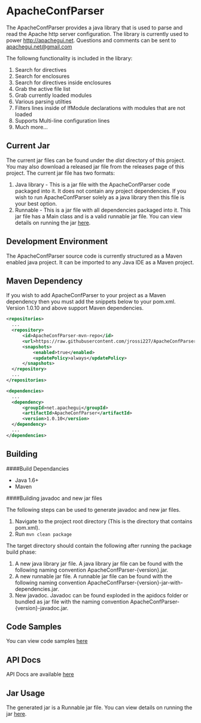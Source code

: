 ApacheConfParser
=====================
The ApacheConfParser provides a java library that is used to parse and read the Apache http server configuration. The library is currently used to power http://apachegui.net. Questions and comments can be sent to apachegui.net@gmail.com

The followng functionality is included in the library:

1. Search for directives
2. Search for enclosures
3. Search for directives inside enclosures
4. Grab the active file list 
5. Grab currently loaded modules
6. Various parsing utilties
7. Filters lines inside of IfModule declarations with modules that are not loaded
8. Supports Multi-line configuration lines
9. Much more...

Current Jar
---------------------
The current jar files can be found under the *dist* directory of this project. You may also download a released jar file from the releases page of this project. The current jar file has two formats:

1. Java library - This is a jar file with the ApacheConfParser code packaged into it. It does not contain any project dependencies. If you wish to run ApacheConfParser solely as a java library then this file is your best option.
2. Runnable - This is a jar file with all dependencies packaged into it. This jar file has a Main class and is a valid runnable jar file. You can view details on running the jar [here](https://github.com/jrossi227/ApacheConfParser/wiki/Runnable-Jar-Usage). 

Development Environment
----------------------
The ApacheConfParser source code is currently structured as a Maven enabled java project. It can be imported to any Java IDE as a Maven project.

Maven Dependency
----------------------
If you wish to add ApacheConfParser to your project as a Maven dependency then you must add the snippets below to your pom.xml. Version 1.0.10 and above support Maven dependencies.

```xml
<repositories>
  ...
  <repository>
      <id>ApacheConfParser-mvn-repo</id>
      <url>https://raw.githubusercontent.com/jrossi227/ApacheConfParser/mvn-repo/</url>
      <snapshots>
          <enabled>true</enabled>
          <updatePolicy>always</updatePolicy>
      </snapshots>
  </repository>
  ...
</repositories>

<dependencies>
  ...
  <dependency>
      <groupId>net.apachegui</groupId>
      <artifactId>ApacheConfParser</artifactId>
      <version>1.0.10</version>
  </dependency>
  ...
</dependencies>  
```

Building
-------------------

####Build Dependancies

- Java 1.6+
- Maven

####Building javadoc and new jar files

The following steps can be used to generate javadoc and new jar files.

1. Navigate to the project root directory (This is the directory that contains pom.xml).
2. Run ```mvn clean package```

The target directory should contain the following after running the package build phase:

1. A new java library jar file. A java library jar file can be found with the following naming convention ApacheConfParser-{version}.jar.
2. A new runnable jar file. A runnable jar file can be found with the following naming convention ApacheConfParser-{version}-jar-with-dependencies.jar.
3. New javadoc. Javadoc can be found exploded in the apidocs folder or bundled as jar file with the naming convention ApacheConfParser-{version}-javadoc.jar.

Code Samples
------------------------

You can view code samples [here](https://github.com/jrossi227/ApacheConfParser/wiki/Code-Samples)

API Docs
------------------------

API Docs are available [here](https://github.com/jrossi227/ApacheConfParser/wiki/API-Docs)

Jar Usage
------------------------

The generated jar is a Runnable jar file. You can view details on running the jar [here](https://github.com/jrossi227/ApacheConfParser/wiki/Runnable-Jar-Usage). 

